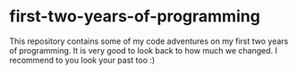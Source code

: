 # first-two-years-of-programming

This repository contains some of my code adventures on my first two years of programming. It is very good to look back to how much we changed. I recommend to you look your past too :)
